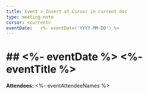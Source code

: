 ```yaml
---
title: Event > Insert at Cursor in current doc
type: meeting-note
cursor: <current> 
eventDate:   <%- eventDate('YYYY-MM-DD') %>
---
```

# ## <%- eventDate %> <%- eventTitle %>
**Attendees:** <%- eventAttendeeNames %>

